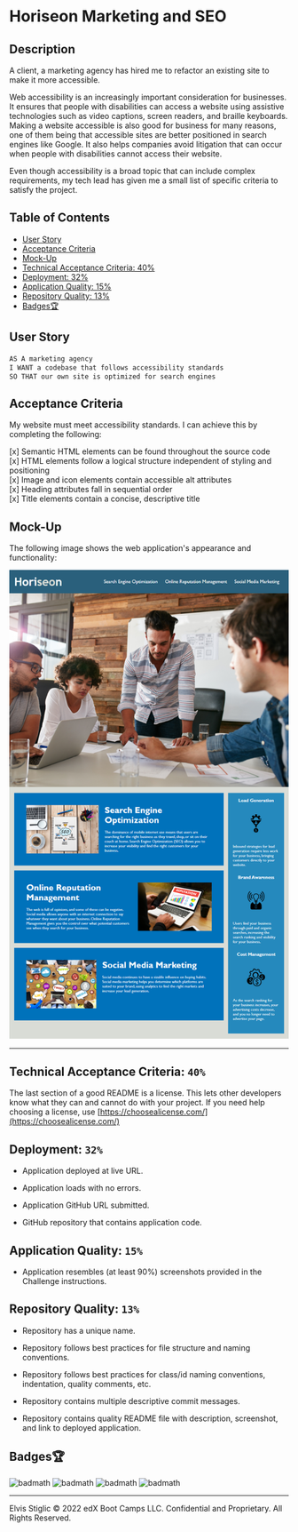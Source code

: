 # Horiseon Marketing and SEO

## Description 

A client, a marketing agency has hired me to refactor an existing site to make it more accessible.

Web accessibility is an increasingly important consideration for businesses. It ensures that people with disabilities can access a website using assistive technologies such as video captions, screen readers, and braille keyboards. Making a website accessible is also good for business for many reasons, one of them being that accessible sites are better positioned in search engines like Google. It also helps companies avoid litigation that can occur when people with disabilities cannot access their website.

Even though accessibility is a broad topic that can include complex requirements, my tech lead has given me a small list of specific criteria to satisfy the project.
## Table of Contents

* [User Story](#user-Story)
* [Acceptance Criteria](#Acceptance-Criteria)
* [Mock-Up](#Mock-Up)
* [Technical Acceptance Criteria: 40%](#Technical-Acceptance-Criteria-40)
* [Deployment: 32%](#Deployment-32)
* [Application Quality: 15%](#Application-Quality-15)
* [Repository Quality: 13%](#Repository-Quality-13)
* [Badges🏆](#Badges🏆)

## User Story

```
AS A marketing agency
I WANT a codebase that follows accessibility standards
SO THAT our own site is optimized for search engines
```


## Acceptance Criteria 

My website must meet accessibility standards. I can achieve this by completing the following:

   [x] Semantic HTML elements can be found throughout the source code  
   [x] HTML elements follow a logical structure independent of styling and positioning  
   [x] Image and icon elements contain accessible alt attributes  
   [x] Heading attributes fall in sequential order  
   [x] Title elements contain a concise, descriptive title

## Mock-Up

The following image shows the web application's appearance and functionality:

![Mock-Up image](https://github.com/NukeTurtle/horiseon-marketing/blob/main/Assets/01-html-css-git-challenge-demo.png?raw=true)


---
## Technical Acceptance Criteria: ```40%```

The last section of a good README is a license. This lets other developers know what they can and cannot do with your project. If you need help choosing a license, use [https://choosealicense.com/](https://choosealicense.com/)

## Deployment: ```32%```

- Application deployed at live URL.

- Application loads with no errors.

- Application GitHub URL submitted.

- GitHub repository that contains application code.

## Application Quality: ```15%```

- Application resembles (at least 90%) screenshots provided in the Challenge instructions.

## Repository Quality: ```13%```

- Repository has a unique name.

- Repository follows best practices for file structure and naming conventions.

- Repository follows best practices for class/id naming conventions, indentation, quality comments, etc.

- Repository contains multiple descriptive commit messages.

- Repository contains quality README file with description, screenshot, and link to deployed application.


## Badges🏆

![badmath](https://img.shields.io/github/languages/top/nuketurtle/horiseon-marketing)
![badmath](https://img.shields.io/github/repo-size/nuketurtle/horiseon-marketing)
![badmath](https://img.shields.io/github/commits-since/nuketurtle/horiseon-marketing/939d164)
![badmath](https://img.shields.io/github/last-commit/nuketurtle/horiseon-marketing)

---

Elvis Stiglic © 2022 edX Boot Camps LLC. Confidential and Proprietary. All Rights Reserved.
